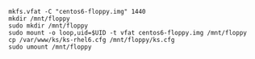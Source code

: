     mkfs.vfat -C "centos6-floppy.img" 1440
    mkdir /mnt/floppy
    sudo mkdir /mnt/floppy
    sudo mount -o loop,uid=$UID -t vfat centos6-floppy.img /mnt/floppy
    cp /var/www/ks/ks-rhel6.cfg /mnt/floppy/ks.cfg
    sudo umount /mnt/floppy
